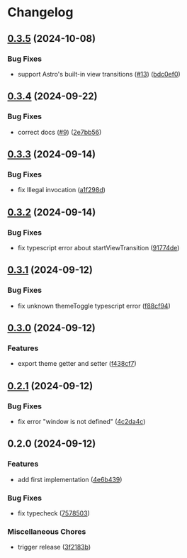 # Changelog

## [0.3.5](https://github.com/ocavue/astro-theme-toggle/compare/v0.3.4...v0.3.5) (2024-10-08)


### Bug Fixes

* support Astro's built-in view transitions ([#13](https://github.com/ocavue/astro-theme-toggle/issues/13)) ([bdc0ef0](https://github.com/ocavue/astro-theme-toggle/commit/bdc0ef0896e7b6afcc324f76e534bee8d5629d15))

## [0.3.4](https://github.com/ocavue/astro-theme-toggle/compare/v0.3.3...v0.3.4) (2024-09-22)


### Bug Fixes

* correct docs ([#9](https://github.com/ocavue/astro-theme-toggle/issues/9)) ([2e7bb56](https://github.com/ocavue/astro-theme-toggle/commit/2e7bb56e4ecf13d7704d61c2d2e944aa6f127f08))

## [0.3.3](https://github.com/ocavue/astro-theme-toggle/compare/v0.3.2...v0.3.3) (2024-09-14)


### Bug Fixes

* fix Illegal invocation ([a1f298d](https://github.com/ocavue/astro-theme-toggle/commit/a1f298d431f9106182adf1bf1a3220f4fbea39b2))

## [0.3.2](https://github.com/ocavue/astro-theme-toggle/compare/v0.3.1...v0.3.2) (2024-09-14)


### Bug Fixes

* fix typescript error about startViewTransition ([91774de](https://github.com/ocavue/astro-theme-toggle/commit/91774def1d4a6d08ecf22c423af8edcf3448ff7d))

## [0.3.1](https://github.com/ocavue/astro-theme-toggle/compare/v0.3.0...v0.3.1) (2024-09-12)


### Bug Fixes

* fix unknown themeToggle typescript error ([f88cf94](https://github.com/ocavue/astro-theme-toggle/commit/f88cf94164baef144bbc1505177e10107ebf98b8))

## [0.3.0](https://github.com/ocavue/astro-theme-toggle/compare/v0.2.1...v0.3.0) (2024-09-12)


### Features

* export theme getter and setter ([f438cf7](https://github.com/ocavue/astro-theme-toggle/commit/f438cf751b59414903932694a87620f56c305d4c))

## [0.2.1](https://github.com/ocavue/astro-theme-toggle/compare/v0.2.0...v0.2.1) (2024-09-12)


### Bug Fixes

* fix error "window is not defined" ([4c2da4c](https://github.com/ocavue/astro-theme-toggle/commit/4c2da4c19d64c25f4c1409d1a7ad24cf9570e3bb))

## 0.2.0 (2024-09-12)


### Features

* add first implementation ([4e6b439](https://github.com/ocavue/astro-theme-toggle/commit/4e6b439caa8c5031e0d51029bdec9143a25d2b4b))


### Bug Fixes

* fix typecheck ([7578503](https://github.com/ocavue/astro-theme-toggle/commit/7578503404d4021b0da989d1bd36350a9f6f97b7))


### Miscellaneous Chores

* trigger release ([3f2183b](https://github.com/ocavue/astro-theme-toggle/commit/3f2183babdbd59a139da7b00a2f0680043a6cabe))

